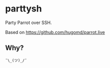 # parttysh

Party Parrot over SSH.

Based on https://github.com/hugomd/parrot.live

## Why?

`¯\_(ツ)_/¯`
